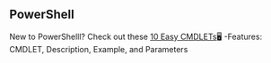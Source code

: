 ## PowerShell

New to PowerShelll? Check out these [10 Easy CMDLETs](https://github.com/kennedygeedey/markdown-portfolio/files/8693898/Kennedy-Geedey-Assignment6a.txt)🖥️
-Features: CMDLET, Description, Example, and Parameters
